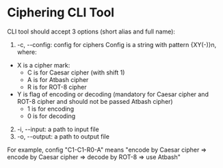 # Ciphering CLI Tool

CLI tool should accept 3 options (short alias and full name):

1. -c, --config: config for ciphers Config is a string with pattern {XY(-)}n, where:
  * X is a cipher mark:
    - C is for Caesar cipher (with shift 1)
    - A is for Atbash cipher
    - R is for ROT-8 cipher
  * Y is flag of encoding or decoding (mandatory for Caesar cipher and ROT-8 cipher and should not be passed Atbash cipher)
    - 1 is for encoding
    - 0 is for decoding
2. -i, --input: a path to input file
3. -o, --output: a path to output file

For example, config "C1-C1-R0-A" means "encode by Caesar cipher => encode by Caesar cipher => decode by ROT-8 => use Atbash"